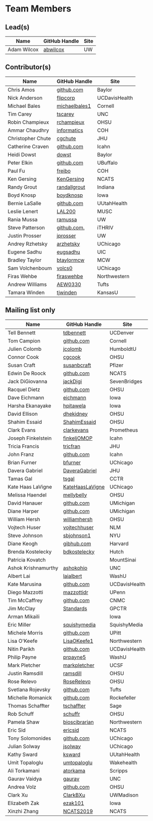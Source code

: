 # Team Members

## Lead(s)
Name | GitHub Handle | Site
-- | -- | --
Adam Wilcox | [abwilcox](http://github.com/abwilcox) | UW

## Contributor(s)
Name | GitHub Handle | Site
-- | -- | --
Chris Amos | [github.com](http://github.com) | Baylor
Nick Anderson | [flipcorp](https://github.com/flipcorp) | UCDavisHealth
Michael Bales | [michaelbales1](http://github.com/michaelbales1) | Cornell
Tim Carey | [tscarey](http://github.com/tscarey) | UNC
Robin Champieux | [rchampieux](https://github.com/rchampieux) | OHSU
Ammar Chaudhry | [informatics](https://github.com/achaudhry615/informatics) | COH
Christopher Chute | [cgchute](https://github.com/cgchute) | JHU
Catherine  Craven | [github.com](http://github.com) | Icahn
Heidi Dowst | [dowst](https://github.com/dowst) | Baylor
Peter Elkin | [github.com](http://github.com) | UBuffalo
Paul Fu | [freibo](http://github.com/freibo) | COH
Ken Gersing | [KenGersing](https://github.com/KenGersing) | NCATS
Randy Grout | [randallgrout](https://github.com/randallgrout) | Indiana
Boyd Knosp | [boydknosp](http://github.com/boydknosp) | Iowa
Bernie LaSalle | [github.com](http://github.com) | UUtahHealth
Leslie Lenert | [LAL200](https://github.com/LAL200) | MUSC
Rania Mussa | [ramussa](https://github.com/ramussa) | UW
Steve Patterson | [github.com.](http://github.com.) | iTHRIV
Justin Prosser | [jprosser](http://github.com/jprosser) | UW
Andrey Rzhetsky | [arzhetsky](http://github.com/arzhetsky) | UChicago
Eugene Sadhu | [eugsadhu](https://github.com/eugsadhu) | UIC
Bradley Taylor | [btaylormcw](https://github.com/btaylormcw) | MCW
Sam Volchenboum | [volcs0](https://github.com/volcs0) | UChicago
Firas Wehbe | [firaswehbe](https://github.com/firaswehbe) | Northwestern
Andrew Williams | [AEW0330](http://github.com/AEW0330) | Tufts
Tamara Winden | [tjwinden](http://github.com/tjwinden) | KansasU

## Mailing list only
Name | GitHub Handle | Site
-- | -- | --
Tell Bennett | [tdbennett](https://github.com/tdbennett) | UCDenver
Tom Campion | [github.com](http://github.com) | Cornell
Julien Colomb | [jcolomb](http://github.com/jcolomb) | HumboldtU
Connor Cook | [cgcook](https://github.com/cgcook) | OHSU
Susan Craft | [susanbcraft](https://github.com/susanbcraft) | Pfizer
Edwin De Roock | [github.com](http://github.com) | NCATS
Jack DiGiovanna | [jackDigi](https://github.com/jackDigi) | SevenBridges
Racquel Dietz | [github.com](http://github.com) | OHSU
Dave Eichmann | [eichmann](http://github.com/eichmann) | Iowa
Harsha Ekanayake | [hpitawela](https://github.com/hpitawela) | Iowa
David Ellison | [dhekidney](http://github.com/dhekidney) | OHSU
Shahim Essaid | [ShahimEssaid](http://github.com/ShahimEssaid) | OHSU
Clark Evans | [clarkevans](https://github.com/clarkevans) | Prometheus
Joseph Finkelstein | [finkeljOMOP](http://github.com/finkeljOMOP) | Icahn
Tricia Francis | [tricfran](http://github.com/tricfran) | JHU
John Franz | [github.com](http://github.com) | Icahn
Brian Furner | [bfurner](https://github.com/bfurner) | UChicago
Davera Gabriel | [DaveraGabriel](http://github.com/DaveraGabriel) | JHU
Tamas Gal | [tsgal](https://github.com/tsgal) | CCTR
Kate Haas LaVigne | [KateHaasLaVigne](https://github.com/KateHaasLaVigne) | UChicago
Melissa Haendel | [mellybelly](http://github.com/mellybelly) | OHSU
David Hanauer | [github.com](http://github.com) | UMichigan
Diane Harper | [github.com](http://github.com) | UMichigan
William Hersh | [williamhersh](https://github.com/williamhersh) | OHSU
Vojtech Huser | [vojtechhuser](https://github.com/vojtechhuser) | NLM
Steve Johnson | [sbjohnson1](http://github.com/sbjohnson1) | NYU
Diane Keogh | [gibhub.com](http://gibhub.com) | Harvard
Brenda Kostelecky | [bdkostelecky](http://github.com/bdkostelecky) | Hutch
Patricia Kovatch | [](http://github.com/) | MountSinai
Ashok Krishnamurthy | [ashokohio](http://github.com/ashokohio) | UNC
Albert Lai | [laialbert](https://github.com/laialbert) | WashU
Kate Marusina | [github.com](http://github.com) | UCDavisHealth
Diego Mazzotti | [mazzottidr](https://github.com/mazzottidr) | UPenn
Tim McCaffrey | [github.com](http://github.com) | CNMC
Jim McClay | [Standards](https://github.com/UNMCClinicalInfromatics/Standards) | GPCTR
Arman Mikaili | [](https://github.com/amikaili/) | Iowa
Eric Miller | [squishymedia](https://github.com/squishymedia) | SquishyMedia
Michele Morris | [github.com](http://github.com) | UPitt
Lisa O'Keefe | [LisaOKeefe1](https://github.com/LisaOKeefe1) | Northwestern
Nitin Parikh | [github.com](http://github.com) | UCDavisHealth
Philip Payne | [prpayne5](http://github.com/prpayne5) | WashU
Mark Pletcher | [markpletcher](https://github.com/markpletcher) | UCSF
Justin Ramsdill | [ramsdill](http://github.com/ramsdill) | OHSU
Rose Relevo | [RoseRelevo](https://github.com/RoseRelevo) | OHSU
Svetlana Rojevsky | [github.com](http://github.com) | Tufts
Michelle Romanick | [github.com](http://github.com) | Rockefeller
Thomas Schaffter | [tschaffter](https://github.com/tschaffter) | Sage
Rob Schuff | [schuffr](https://github.com/schuffr) | OHSU
Pamela Shaw | [bioscibrarian](https://github.com/bioscibrarian) | Northwestern
Eric Sid | [ericsid](https://github.com/ericsid) | NCATS
Tony Solomonides | [github.com](http://github.com) | UChicago
Julian Solway | [jsolway](http://github.com/jsolway) | UChicago
Kathy Sward | [ksward](https://github.com/ksward) | UUtahHealth
Umit Topaloglu | [umtopaloglu](http://GitHub.com/umtopaloglu) | Wakehealth
Ali Torkamani | [atorkama](https://github.com/atorkama) | Scripps
Gaurav Vaidya | [gaurav](https://github.com/gaurav) | UNC
Andrea Volz | [github.com](http://github.com) | OHSU
Clark Xu | [ClarkBXu](https://github.com/ClarkBXu) | UWMadison
Elizabeth Zak | [ezak101](https://github.com/ezak101) | Iowa
Xinzhi Zhang | [NCATS2019](https://github.com/NCATS2019) | NCATS

